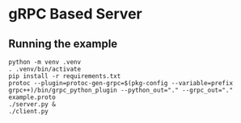 # gRPC Based Server

## Running the example

```
python -m venv .venv
. .venv/bin/activate
pip install -r requirements.txt
protoc --plugin=protoc-gen-grpc=$(pkg-config --variable=prefix grpc++)/bin/grpc_python_plugin --python_out="." --grpc_out="." example.proto
./server.py &
./client.py
```
